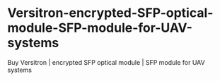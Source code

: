 # Versitron-encrypted-SFP-optical-module-SFP-module-for-UAV-systems
Buy Versitron | encrypted SFP optical module | SFP module for UAV systems

